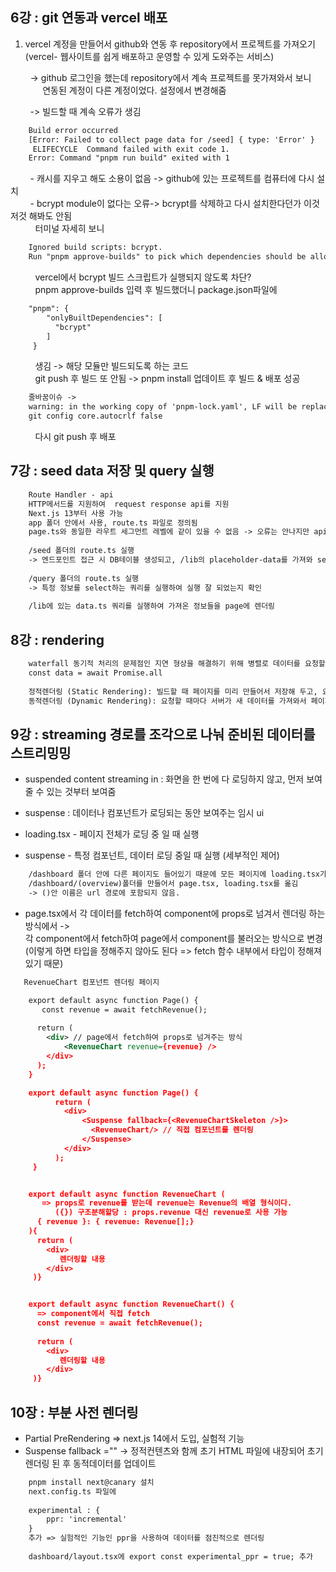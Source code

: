 ## 6강 : git 연동과 vercel 배포

1. vercel 계정을 만들어서 github와 연동 후 repository에서 프로젝트를 가져오기 <br>
  (vercel- 웹사이트를 쉽게 배포하고 운영할 수 있게 도와주는 서비스)

&nbsp; &nbsp; &nbsp; &nbsp; -> github 로그인을 했는데 repository에서 계속 프로젝트를 못가져와서 보니<br> 
&nbsp; &nbsp; &nbsp; &nbsp; &nbsp; &nbsp; &nbsp;연동된 계정이 다른 계정이었다. 설정에서 변경해줌<br>

&nbsp; &nbsp; &nbsp; &nbsp; -> 빌드할 때 계속 오류가 생김 

```xml
    Build error occurred
    [Error: Failed to collect page data for /seed] { type: 'Error' }
     ELIFECYCLE  Command failed with exit code 1.
    Error: Command "pnpm run build" exited with 1
```

&nbsp; &nbsp; &nbsp; &nbsp; - 캐시를 지우고 해도 소용이 없음 -> github에 있는 프로젝트를 컴퓨터에 다시 설치 <br>
&nbsp; &nbsp; &nbsp; &nbsp; - bcrypt module이 없다는 오류-> bcrypt를 삭제하고 다시 설치한다던가 이것저것 해봐도 안됨<br>
&nbsp; &nbsp; &nbsp; &nbsp; &nbsp; 터미널 자세히 보니 
```xml
    Ignored build scripts: bcrypt.                                                           
    Run "pnpm approve-builds" to pick which dependencies should be allowed to run scripts.
```
&nbsp; &nbsp; &nbsp; &nbsp; &nbsp; vercel에서 bcrypt 빌드 스크립트가 실행되지 않도록 차단? <br>
&nbsp; &nbsp; &nbsp; &nbsp; &nbsp; pnpm approve-builds 입력 후 빌드했더니 package.json파일에
```xml
    "pnpm": {
        "onlyBuiltDependencies": [
          "bcrypt"
        ]
     }
```
&nbsp; &nbsp; &nbsp; &nbsp; &nbsp; 생김 -> 해당 모듈만 빌드되도록 하는 코드 <br>
&nbsp; &nbsp; &nbsp; &nbsp; &nbsp; git push 후 빌드 또 안됨 -> pnpm install 업데이트 후 빌드 & 배포 성공

```xml
    줄바꿈이슈 ->
    warning: in the working copy of 'pnpm-lock.yaml', LF will be replaced by CRLF the next time Git touches it
    git config core.autocrlf false
```
&nbsp; &nbsp; &nbsp; &nbsp; &nbsp; 다시 git push 후 배포


## 7강 : seed data 저장 및 query 실행

```xml
    Route Handler - api
    HTTP메서드를 지원하여  request response api를 지원
    Next.js 13부터 사용 가능
    app 폴더 안에서 사용, route.ts 파일로 정의됨
    page.ts와 동일한 라우트 세그먼트 레벨에 같이 있을 수 없음 -> 오류는 안나지만 api 우선이라고 함...
    
    /seed 폴더의 route.ts 실행
    -> 엔드포인트 접근 시 DB테이블 생성되고, /lib의 placeholder-data를 가져와 seed 데이터 insert
    
    /query 폴더의 route.ts 실행
    -> 특정 정보를 select하는 쿼리를 실행하여 실행 잘 되었는지 확인
    
    /lib에 있는 data.ts 쿼리를 실행하여 가져온 정보들을 page에 렌더링
```

## 8강 : rendering

```xml
    waterfall 동기적 처리의 문제점인 지연 형상을 해결하기 위해 병렬로 데이터를 요청할 수 있다
    const data = await Promise.all 
    
    정적렌더링 (Static Rendering): 빌드할 때 페이지를 미리 만들어서 저장해 두고, 요청시 제공 
    동적렌더링 (Dynamic Rendering): 요청할 때마다 서버가 새 데이터를 가져와서 페이지를 생성
```

## 9강 : streaming 경로를 조각으로 나눠 준비된 데이터를 스트리밍밍

- suspended content streaming in
  : 화면을 한 번에 다 로딩하지 않고, 먼저 보여줄 수 있는 것부터 보여줌 
- suspense
  : 데이터나 컴포넌트가 로딩되는 동안 보여주는 임시 ui

- loading.tsx  - 페이지 전체가 로딩 중 일 때 실행
- suspense - 특정 컴포넌트, 데이터 로딩 중일 때 실행 (세부적인 제어)

```xml
    /dashboard 폴더 안에 다른 페이지도 들어있기 때문에 모든 페이지에 loading.tsx가 적용된다
    /dashboard/(overview)폴더를 만들어서 page.tsx, loading.tsx를 옮김
    -> ()안 이름은 url 경로에 포함되지 않음.
```
- page.tsx에서 각 데이터를 fetch하여 component에 props로 넘겨서 렌더링 하는 방식에서 -> <br>
각 component에서 fetch하여 page에서 component를 불러오는 방식으로 변경<br>
(이렇게 하면 타입을 정해주지 않아도 된다 => fetch 함수 내부에서 타입이 정해져 있기 때문)
```xml
   RevenueChart 컴포넌트 렌더링 페이지

    export default async function Page() {
       const revenue = await fetchRevenue();
       
      return (
        <div> // page에서 fetch하여 props로 넘겨주는 방식
            <RevenueChart revenue={revenue} />
        </div>
      );
    }

    export default async function Page() {
          return (
            <div>
                <Suspense fallback={<RevenueChartSkeleton />}>
                  <RevenueChart/> // 직접 컴포넌트를 렌더링
                </Suspense>
            </div>
          );
     }


    export default async function RevenueChart (
       => props로 revenue를 받는데 revenue는 Revenue의 배열 형식이다.
          ({}) 구조분해할당 : props.revenue 대신 revenue로 사용 가능
      { revenue }: { revenue: Revenue[];}
    ){ 
      return (
        <div>
           렌더링할 내용
        </div>
     )}


    export default async function RevenueChart() { 
      => component에서 직접 fetch
      const revenue = await fetchRevenue();
      
      return (
        <div>
           렌더링할 내용
        </div>
     )}
```


## 10장 : 부분 사전 렌더링

- Partial PreRendering => next.js 14에서 도입, 실험적 기능
- Suspense fallback ="" -> 정적컨텐츠와 함께 초기 HTML 파일에 내장되어 초기 렌더링 된 후 동적데이터를 업데이트

```xml
    pnpm install next@canary 설치
    next.config.ts 파일에 
    
    experimental : {
        ppr: 'incremental'
    } 
    추가 => 실험적인 기능인 ppr을 사용하여 데이터를 점진적으로 렌더링
    
    dashboard/layout.tsx에 export const experimental_ppr = true; 추가
```

